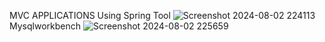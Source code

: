 MVC APPLICATIONS Using Spring Tool
![Screenshot 2024-08-02 224113](https://github.com/user-attachments/assets/17d540d8-36c6-4a17-a9e6-0a2b5773498b)
Mysqlworkbench
![Screenshot 2024-08-02 225659](https://github.com/user-attachments/assets/10035ae4-30e7-4993-8375-b3e5b29cf364)
